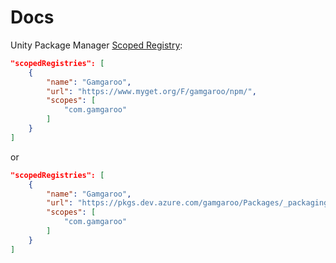 # Docs

Unity Package Manager [Scoped Registry](https://docs.unity3d.com/Manual/upm-scoped.html):

```json
"scopedRegistries": [
    {
        "name": "Gamgaroo",
        "url": "https://www.myget.org/F/gamgaroo/npm/",
        "scopes": [
            "com.gamgaroo"
        ]
    }
]
```

or

```json
"scopedRegistries": [
    {
        "name": "Gamgaroo",
        "url": "https://pkgs.dev.azure.com/gamgaroo/Packages/_packaging/gamgaroo/npm/registry/",
        "scopes": [
            "com.gamgaroo"
        ]
    }
]
```
